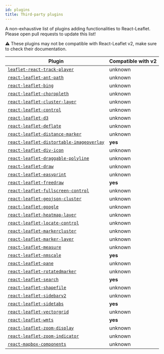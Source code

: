 ```yaml
---
id: plugins
title: Third-party plugins
---
```


A non-exhaustive list of plugins adding functionalities to React-Leaflet. Please
open pull requests to update this list!

⚠️ These plugins may not be compatible with React-Leaflet v2, make sure to check their documentation.

| Plugin                                                                                                           | Compatible with v2 |
| ---------------------------------------------------------------------------------------------------------------- | ------------------ |
| [`leaflet-react-track-player`](https://www.npmjs.com/package/leaflet-react-track-player)                         | unknown            |
| [`react-leaflet-ant-path`](https://www.npmjs.com/package/react-leaflet-ant-path)                                 | unknown            |
| [`react-leaflet-bing`](https://www.npmjs.com/package/react-leaflet-bing)                                         | unknown            |
| [`react-leaflet-choropleth`](https://www.npmjs.com/package/react-leaflet-choropleth)                             | unknown            |
| [`react-leaflet-cluster-layer`](https://www.npmjs.com/package/react-leaflet-cluster-layer)                       | unknown            |
| [`react-leaflet-control`](https://www.npmjs.com/package/react-leaflet-control)                                   | unknown            |
| [`react-leaflet-d3`](https://www.npmjs.com/package/react-leaflet-d3)                                             | unknown            |
| [`react-leaflet-deflate`](https://www.npmjs.com/package/react-leaflet-deflate)                                   | unknown            |
| [`react-leaflet-distance-marker`](https://www.npmjs.com/package/react-leaflet-distance-marker)                   | unknown            |
| [`react-leaflet-distortable-imageoverlay`](https://www.npmjs.com/package/react-leaflet-distortable-imageoverlay) | **yes**            |
| [`react-leaflet-div-icon`](https://www.npmjs.com/package/react-leaflet-div-icon)                                 | unknown            |
| [`react-leaflet-draggable-polyline`](https://www.npmjs.com/package/react-leaflet-draggable-polyline)             | unknown            |
| [`react-leaflet-draw`](https://www.npmjs.com/package/react-leaflet-draw)                                         | unknown            |
| [`react-leaflet-easyprint`](https://www.npmjs.com/package/react-leaflet-easyprint)                               | unknown            |
| [`react-leaflet-freedraw`](https://www.npmjs.com/package/react-leaflet-freedraw)                                 | **yes**            |
| [`react-leaflet-fullscreen-control`](https://www.npmjs.com/package/react-leaflet-fullscreen-control)             | unknown            |
| [`react-leaflet-geojson-cluster`](https://www.npmjs.com/package/react-leaflet-geojson-cluster)                   | unknown            |
| [`react-leaflet-google`](https://www.npmjs.com/package/react-leaflet-google)                                     | unknown            |
| [`react-leaflet-heatmap-layer`](https://www.npmjs.com/package/react-leaflet-heatmap-layer)                       | unknown            |
| [`react-leaflet-locate-control`](https://www.npmjs.com/package/react-leaflet-locate-control)                     | unknown            |
| [`react-leaflet-markercluster`](https://www.npmjs.com/package/react-leaflet-markercluster)                       | unknown            |
| [`react-leaflet-marker-layer`](https://www.npmjs.com/package/react-leaflet-marker-layer)                         | unknown            |
| [`react-leaflet-measure`](https://www.npmjs.com/package/react-leaflet-measure)                                   | unknown            |
| [`react-leaflet-nmscale`](https://www.npmjs.com/package/@marfle/react-leaflet-nmscale)                           | **yes**            |
| [`react-leaflet-pane`](https://www.npmjs.com/package/react-leaflet-pane)                                         | unknown            |
| [`react-leaflet-rotatedmarker`](https://www.npmjs.com/package/react-leaflet-rotatedmarker)                       | unknown            |
| [`react-leaflet-search`](https://www.npmjs.com/package/react-leaflet-search)                                     | **yes**            |
| [`react-leaflet-shapefile`](https://www.npmjs.com/package/react-leaflet-shapefile)                               | unknown            |
| [`react-leaflet-sidebarv2`](https://www.npmjs.com/package/react-leaflet-sidebarv2)                               | unknown            |
| [`react-leaflet-sidetabs`](https://www.npmjs.com/package/react-leaflet-sidetabs)                                 | **yes**            |
| [`react-leaflet-vectorgrid`](https://www.npmjs.com/package/react-leaflet-vectorgrid)                             | unknown            |
| [`react-leaflet-wmts`](https://www.npmjs.com/package/react-leaflet-wmts)                                         | **yes**            |
| [`react-leaflet-zoom-display`](https://www.npmjs.com/package/react-leaflet-zoom-display)                         | unknown            |
| [`react-leaflet-zoom-indicator`](https://www.npmjs.com/package/react-leaflet-zoom-indicator)                     | unknown            |
| [`react-mapbox-components`](https://www.npmjs.com/package/react-mapbox-components)                               | unknown            |
